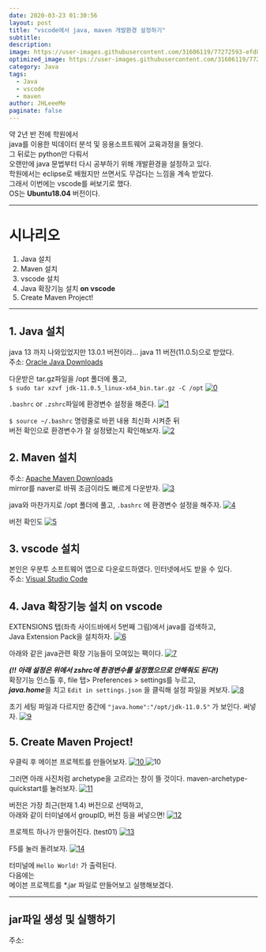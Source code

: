 ```yaml
---
date: 2020-03-23 01:30:56
layout: post
title: "vscode에서 java, maven 개발환경 설정하기"
subtitle:
description:
image: https://user-images.githubusercontent.com/31606119/77272593-efd8bc00-6cf4-11ea-91f7-be58df444d5a.png
optimized_image: https://user-images.githubusercontent.com/31606119/77272593-efd8bc00-6cf4-11ea-91f7-be58df444d5a.png
category: Java
tags:
  - Java
  - vscode
  - maven
author: JHLeeeMe
paginate: false
---
```


약 2년 반 전에 학원에서  
java를 이용한 빅데이터 분석 및 응용소프트웨어 교육과정을 들엇다.  
그 뒤로는 python만 다뤄서  
오랜만에 java 문법부터 다시 공부하기 위해 개발환경을 설정하고 있다.  
학원에서는 eclipse로 배웠지만 쓰면서도 무겁다는 느낌을 계속 받았다.  
그래서 이번에는 vscode를 써보기로 했다.  
OS는 **Ubuntu18.04** 버전이다.  

---

# 시나리오
1. Java 설치
2. Maven 설치
3. vscode 설치
4. Java 확장기능 설치 **on vscode**
5. Create Maven Project!

---

## 1. Java 설치
java 13 까지 나와있었지만 13.0.1 버전이라... java 11 버전(11.0.5)으로 받았다.  
주소: [Oracle Java Downloads](https://www.oracle.com/technetwork/java/javase/downloads/index.html)  

다운받은 tar.gz파일을 /opt 폴더에 풀고,  
```$ sudo tar xzvf jdk-11.0.5_linux-x64_bin.tar.gz -C /opt```
<a href='https://user-images.githubusercontent.com/31606119/77272581-ecddcb80-6cf4-11ea-9bee-a8d863a624a1.png'>
![0](https://user-images.githubusercontent.com/31606119/77272581-ecddcb80-6cf4-11ea-9bee-a8d863a624a1.png)
</a>

```.bashrc``` or ```.zshrc```파일에 환경변수 설정을 해준다.
<a href='https://user-images.githubusercontent.com/31606119/77272583-ed766200-6cf4-11ea-98c9-9522ae7bc387.png'>
![1](https://user-images.githubusercontent.com/31606119/77272583-ed766200-6cf4-11ea-98c9-9522ae7bc387.png)
</a>

```$ source ~/.bashrc``` 명령줄로 바뀐 내용 최신화 시켜준 뒤  
버전 확인으로 환경변수가 잘 설정됐는지 확인해보자.
<a href='https://user-images.githubusercontent.com/31606119/77272584-ee0ef880-6cf4-11ea-86a9-ffe7c72a001b.png'>
![2](https://user-images.githubusercontent.com/31606119/77272584-ee0ef880-6cf4-11ea-86a9-ffe7c72a001b.png)
</a>


## 2. Maven 설치
주소: [Apache Maven Downloads](https://maven.apache.org/download.cgi)  
mirror를 naver로 바꿔 조금이라도 빠르게 다운받자.
<a href='https://user-images.githubusercontent.com/31606119/77272586-eea78f00-6cf4-11ea-8676-70cf19cab436.png'>
![3](https://user-images.githubusercontent.com/31606119/77272586-eea78f00-6cf4-11ea-8676-70cf19cab436.png)
</a>

java와 마찬가지로 /opt 폴더에 풀고, ```.bashrc``` 에 환경변수 설정을 해주자.
<a href='https://user-images.githubusercontent.com/31606119/77272589-ef402580-6cf4-11ea-8997-c39ea76a61fd.png'>
![4](https://user-images.githubusercontent.com/31606119/77272589-ef402580-6cf4-11ea-8997-c39ea76a61fd.png)
</a>

버전 확인도
<a href='https://user-images.githubusercontent.com/31606119/77272591-ef402580-6cf4-11ea-8d26-3a3680637d0c.png'>
![5](https://user-images.githubusercontent.com/31606119/77272591-ef402580-6cf4-11ea-8d26-3a3680637d0c.png)
</a>


## 3. vscode 설치
본인은 우분투 소프트웨어 앱으로 다운로드하였다. 인터넷에서도 받을 수 있다.  
주소: [Visual Studio Code](https://code.visualstudio.com)  


## 4. Java 확장기능 설치 **on vscode**
EXTENSIONS 탭(좌측 사이드바에서 5번째 그림)에서 java를 검색하고,  
Java Extension Pack을 설치하자.
<a href='https://user-images.githubusercontent.com/31606119/77272593-efd8bc00-6cf4-11ea-91f7-be58df444d5a.png'>
![6](https://user-images.githubusercontent.com/31606119/77272593-efd8bc00-6cf4-11ea-91f7-be58df444d5a.png)
</a>

아래와 같은 java관련 확장 기능들이 모여있는 팩이다.
<a href='https://user-images.githubusercontent.com/31606119/77272596-f109e900-6cf4-11ea-8a0a-6486868fc19e.png'>
![7](https://user-images.githubusercontent.com/31606119/77272596-f109e900-6cf4-11ea-8a0a-6486868fc19e.png)
</a>

***(!! 아래 설정은 위에서 zshrc에 환경변수를 설정했으므로 안해줘도 된다!)***  
확장기능 인스톨 후, file 탭> Preferences > settings를 누르고,  
***java.home***을 치고 ```Edit in settings.json``` 을 클릭해 설정 파일을 켜보자.
<a href='https://user-images.githubusercontent.com/31606119/77272597-f109e900-6cf4-11ea-8092-948d53ea1491.png'>
![8](https://user-images.githubusercontent.com/31606119/77272597-f109e900-6cf4-11ea-8092-948d53ea1491.png)
</a>

초기 세팅 파일과 다르지만 중간에 ```"java.home":"/opt/jdk-11.0.5"``` 가 보인다. 써넣자.
<a href='https://user-images.githubusercontent.com/31606119/77272598-f1a27f80-6cf4-11ea-80b0-013c5540c8c3.png'>
![9](https://user-images.githubusercontent.com/31606119/77272598-f1a27f80-6cf4-11ea-80b0-013c5540c8c3.png)
</a>


## 5. Create Maven Project!
우클릭 후 메이븐 프로젝트를 만들어보자.
<a href='https://user-images.githubusercontent.com/31606119/77272599-f23b1600-6cf4-11ea-8826-38610d4966f7.png'>
![10](https://user-images.githubusercontent.com/31606119/77272599-f23b1600-6cf4-11ea-8826-38610d4966f7.png)
</a>
![10](https://user-images.githubusercontent.com/31606119/77272599-f23b1600-6cf4-11ea-8826-38610d4966f7.png)

그러면 아래 사진처럼 archetype을 고르라는 창이 뜰 것이다. maven-archetype-quickstart를 눌러보자.
<a href='https://user-images.githubusercontent.com/31606119/77272601-f2d3ac80-6cf4-11ea-941a-64954e654b59.png'>
![11](https://user-images.githubusercontent.com/31606119/77272601-f2d3ac80-6cf4-11ea-941a-64954e654b59.png)
</a>

버전은 가장 최근(현재 1.4) 버전으로 선택하고,  
아래와 같이 터미널에서 groupID, 버전 등을 써넣으면!
<a href='https://user-images.githubusercontent.com/31606119/77272603-f36c4300-6cf4-11ea-87fa-efee37d3e52a.png'>
![12](https://user-images.githubusercontent.com/31606119/77272603-f36c4300-6cf4-11ea-87fa-efee37d3e52a.png)
</a>

프로젝트 하나가 만들어진다. (test01)
<a href='https://user-images.githubusercontent.com/31606119/77272604-f404d980-6cf4-11ea-9930-dbf2b74c547f.png'>
![13](https://user-images.githubusercontent.com/31606119/77272604-f404d980-6cf4-11ea-9930-dbf2b74c547f.png)
</a>

F5를 눌러 돌려보자.
<a href='https://user-images.githubusercontent.com/31606119/77272605-f404d980-6cf4-11ea-9cf5-97dc3c086e97.png'>
![14](https://user-images.githubusercontent.com/31606119/77272605-f404d980-6cf4-11ea-9cf5-97dc3c086e97.png)
</a>

터미널에 ```Hello World!``` 가 출력된다.  
다음에는  
메이븐 프로젝트를 *.jar 파일로 만들어보고 실행해보겠다.

---

## jar파일 생성 및 실행하기
주소:
